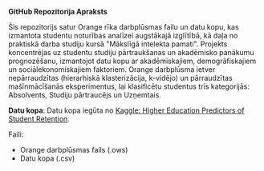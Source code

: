 **GitHub Repozitorija Apraksts**

Šis repozitorijs satur Orange rīka darbplūsmas failu un datu kopu, kas izmantota studentu noturības analīzei augstākajā izglītībā, kā daļa no praktiskā darba studiju kursā "Mākslīgā intelekta pamati". Projekts koncentrējas uz studentu studiju pārtraukšanas un akadēmisko panākumu prognozēšanu, izmantojot datu kopu ar akadēmiskajiem, demogrāfiskajiem un sociālekonomiskajiem faktoriem. Orange darbplūsma ietver nepārraudzītas (hierarhiskā klasterizācija, k-vidējo) un pārraudzītas mašīnmācīšanās eksperimentus, lai klasificētu studentus trīs kategorijās: Absolvents, Studiju pārtraucējs un Uzņemtais.

**Datu kopa**: Datu kopa iegūta no [Kaggle: Higher Education Predictors of Student Retention](https://www.kaggle.com/datasets/thedevastator/higher-education-predictors-of-student-retention).

Faili:
- Orange darbplūsmas fails (.ows)
- Datu kopa (.csv)
